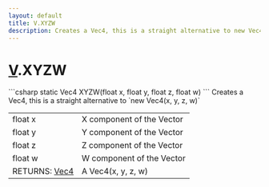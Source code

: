 ```yaml
---
layout: default
title: V.XYZW
description: Creates a Vec4, this is a straight alternative to new Vec4(x, y, z, w)
---
```

# [V]({{site.url}}/Pages/Reference/V.html).XYZW

<div class='signature' markdown='1'>
```csharp
static Vec4 XYZW(float x, float y, float z, float w)
```
Creates a Vec4, this is a straight alternative to
`new Vec4(x, y, z, w)`
</div>

|  |  |
|--|--|
|float x|X component of the Vector|
|float y|Y component of the Vector|
|float z|Z component of the Vector|
|float w|W component of the Vector|
|RETURNS: [Vec4]({{site.url}}/Pages/Reference/Vec4.html)|A Vec4(x, y, z, w)|




